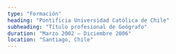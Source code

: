 ```yaml
---
type: "Formación"
heading: "Pontificia Universidad Católica de Chile"
subheading: "Título profesional de Geógrafo"
duration: "Marzo 2002 – Diciembre 2006"
location: "Santiago, Chile"
---
```

